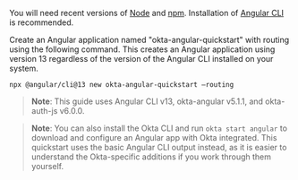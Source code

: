 
You will need recent versions of [Node](https://nodejs.org/en/) and  [npm](https://www.npmjs.com/). Installation of [Angular CLI](https://angular.io/cli) is recommended.

Create an Angular application named "okta-angular-quickstart" with routing using the following command. This creates an Angular application using version 13 regardless of the version of the Angular CLI installed on your system.

```shell
npx @angular/cli@13 new okta-angular-quickstart –routing
```

> **Note**: This guide uses Angular CLI v13, okta-angular v5.1.1, and okta-auth-js v6.0.0.

> **Note**: You can also install the Okta CLI and run `okta start angular` to download and configure an Angular app with Okta integrated. This quickstart uses the basic Angular CLI output instead, as it is easier to understand the Okta-specific additions if you work through them yourself.